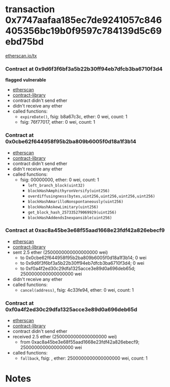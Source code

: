 # transaction 0x7747aafaa185ec7de9241057c846405356bc19b0f9597c784139d5c69ebd75bd

[etherscan.io/tx](https://etherscan.io/tx/0x7747aafaa185ec7de9241057c846405356bc19b0f9597c784139d5c69ebd75bd)


### Contract at 0x9d6f3f6bf3a5b22b30ff94eb7dfcb3ba6710f3d4

**flagged vulnerable**

* [etherscan](https://etherscan.io/address/0x9d6f3f6bf3a5b22b30ff94eb7dfcb3ba6710f3d4)
* [contract-library](https://contract-library.com/contracts/Ethereum/9d6f3f6bf3a5b22b30ff94eb7dfcb3ba6710f3d4)
* contract didn't send ether
* didn't receive any ether
* called functions:
    * `expireDate()`, fsig: b8a67c3c, ether: 0 wei, count: 1
    * fsig: 76f77017, ether: 0 wei, count: 1


### Contract at 0x0cbe62f644958f95b2ba809b6005f0d18a1f3b14

* [etherscan](https://etherscan.io/address/0x0cbe62f644958f95b2ba809b6005f0d18a1f3b14)
* [contract-library](https://contract-library.com/contracts/Ethereum/0cbe62f644958f95b2ba809b6005f0d18a1f3b14)
* contract didn't send ether
* didn't receive any ether
* called functions:
    * fsig: 00000000, ether: 0 wei, count: 1
        * `left_branch_block(uint32)`
        * `blockHashAmphithyronVersify(uint256)`
        * `overdiffusingness(bytes,uint256,uint256,uint256,uint256)`
        * `blockHashAmarilloNonspontaneously(uint256)`
        * `blockHashAskewLimitary(uint256)`
        * `get_block_hash_257335279069929(uint256)`
        * `blockHashAddendsInexpansible(uint256)`


### Contract at 0xac8a45be3e68f55aad1668e23fdf42a826ebecf9

* [etherscan](https://etherscan.io/address/0xac8a45be3e68f55aad1668e23fdf42a826ebecf9)
* [contract-library](https://contract-library.com/contracts/Ethereum/ac8a45be3e68f55aad1668e23fdf42a826ebecf9)
* sent 2.5 ether (2500000000000000000 wei)
    * to 0x0cbe62f644958f95b2ba809b6005f0d18a1f3b14; 0 wei
    * to 0x9d6f3f6bf3a5b22b30ff94eb7dfcb3ba6710f3d4; 0 wei
    * to 0xf0a4f2ed30c29dfa1325acce3e89d0a696deb65d; 2500000000000000000 wei
* didn't receive any ether
* called functions:
    * `cancel(address)`, fsig: 4c33fe94, ether: 0 wei, count: 1


### Contract at 0xf0a4f2ed30c29dfa1325acce3e89d0a696deb65d

* [etherscan](https://etherscan.io/address/0xf0a4f2ed30c29dfa1325acce3e89d0a696deb65d)
* [contract-library](https://contract-library.com/contracts/Ethereum/f0a4f2ed30c29dfa1325acce3e89d0a696deb65d)
* contract didn't send ether
* received 2.5 ether (2500000000000000000 wei)
    * from 0xac8a45be3e68f55aad1668e23fdf42a826ebecf9; 2500000000000000000 wei
* called functions:
    * `fallback`, fsig: , ether: 2500000000000000000 wei, count: 1

# Notes

